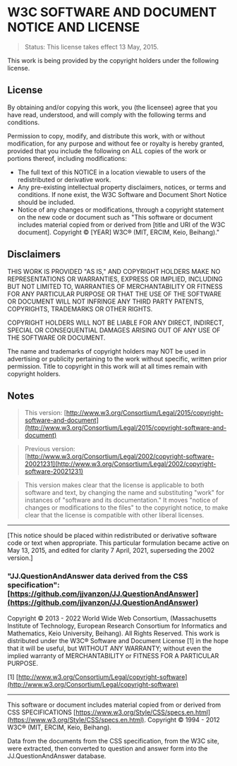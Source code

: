 W3C SOFTWARE AND DOCUMENT NOTICE AND LICENSE
============================================

> Status: This license takes effect 13 May, 2015.

This work is being provided by the copyright holders under the following license.

License
-------

By obtaining and/or copying this work, you (the licensee) agree that you have read, understood, and will comply with the following terms and conditions.

Permission to copy, modify, and distribute this work, with or without modification, for any purpose and without fee or royalty is hereby granted, provided that you include the following on ALL copies of the work or portions thereof, including modifications:

- The full text of this NOTICE in a location viewable to users of the redistributed or derivative work.
- Any pre-existing intellectual property disclaimers, notices, or terms and conditions. If none exist, the W3C Software and Document Short Notice should be included.
- Notice of any changes or modifications, through a copyright statement on the new code or document such as "This software or document includes material copied from or derived from [title and URI of the W3C document]. Copyright © [YEAR] W3C® (MIT, ERCIM, Keio, Beihang)."

Disclaimers
-----------

THIS WORK IS PROVIDED "AS IS," AND COPYRIGHT HOLDERS MAKE NO REPRESENTATIONS OR WARRANTIES, EXPRESS OR IMPLIED, INCLUDING BUT NOT LIMITED TO, WARRANTIES OF MERCHANTABILITY OR FITNESS FOR ANY PARTICULAR PURPOSE OR THAT THE USE OF THE SOFTWARE OR DOCUMENT WILL NOT INFRINGE ANY THIRD PARTY PATENTS, COPYRIGHTS, TRADEMARKS OR OTHER RIGHTS.

COPYRIGHT HOLDERS WILL NOT BE LIABLE FOR ANY DIRECT, INDIRECT, SPECIAL OR CONSEQUENTIAL DAMAGES ARISING OUT OF ANY USE OF THE SOFTWARE OR DOCUMENT.

The name and trademarks of copyright holders may NOT be used in advertising or publicity pertaining to the work without specific, written prior permission. Title to copyright in this work will at all times remain with copyright holders.

Notes
-----

> This version: [http://www.w3.org/Consortium/Legal/2015/copyright-software-and-document](http://www.w3.org/Consortium/Legal/2015/copyright-software-and-document)

> Previous version: [http://www.w3.org/Consortium/Legal/2002/copyright-software-20021231](http://www.w3.org/Consortium/Legal/2002/copyright-software-20021231)

> This version makes clear that the license is applicable to both software and text, by changing the name and substituting "work" for instances of "software and its documentation." It moves "notice of changes or modifications to the files" to the copyright notice, to make clear that the license is compatible with other liberal licenses.

-----

[This notice should be placed within redistributed or derivative software code or text when appropriate. This particular formulation became active on May 13, 2015, and edited for clarity 7 April, 2021, superseding the 2002 version.]

### "JJ.QuestionAndAnswer data derived from the CSS specification": [https://github.com/jjvanzon/JJ.QuestionAndAnswer](https://github.com/jjvanzon/JJ.QuestionAndAnswer)


Copyright © 2013 - 2022 World Wide Web Consortium, (Massachusetts Institute of Technology, European Research Consortium for Informatics and Mathematics, Keio University, Beihang). All Rights Reserved. This work is distributed under the W3C® Software and Document License [1] in the hope that it will be useful, but WITHOUT ANY WARRANTY; without even the implied warranty of MERCHANTABILITY or FITNESS FOR A PARTICULAR PURPOSE.

[1] [http://www.w3.org/Consortium/Legal/copyright-software](http://www.w3.org/Consortium/Legal/copyright-software)

-----

This software or document includes material copied from or derived from CSS SPEC­I­FI­CA­TIONS [https://www.w3.org/Style/CSS/specs.en.html](https://www.w3.org/Style/CSS/specs.en.html). Copyright © 1994 - 2012 W3C® (MIT, ERCIM, Keio, Beihang).

Data from the documents from the CSS specification, from the W3C site, were extracted, then converted to question and answer form into the JJ.QuestionAndAnswer database.